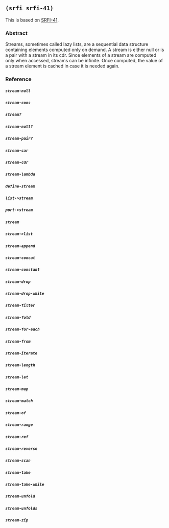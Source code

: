 ## `(srfi srfi-41)`

This is based on [SRFI-41](https://srfi.schemers.org/srfi-41/).

### Abstract

Streams, sometimes called lazy lists, are a sequential data structure
containing elements computed only on demand. A stream is either null
or is a pair with a stream in its cdr. Since elements of a stream are
computed only when accessed, streams can be infinite. Once computed,
the value of a stream element is cached in case it is needed again.

### Reference

##### `stream-null`

##### `stream-cons`

##### `stream?`

##### `stream-null?`

##### `stream-pair?`

##### `stream-car`

##### `stream-cdr`

##### `stream-lambda`

##### `define-stream`

##### `list->stream`

##### `port->stream`

##### `stream`

##### `stream->list`

##### `stream-append`

##### `stream-concat`

##### `stream-constant`

##### `stream-drop`

##### `stream-drop-while`

##### `stream-filter`

##### `stream-fold`

##### `stream-for-each`

##### `stream-from`

##### `stream-iterate`

##### `stream-length`

##### `stream-let`

##### `stream-map`

##### `stream-match`

##### `stream-of`

##### `stream-range`

##### `stream-ref`

##### `stream-reverse`

##### `stream-scan`

##### `stream-take`

##### `stream-take-while`

##### `stream-unfold`

##### `stream-unfolds`

##### `stream-zip`
